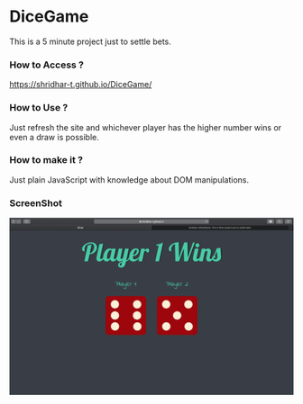 # DiceGame
This is a 5 minute project just to settle bets.
### How to Access ?
https://shridhar-t.github.io/DiceGame/
### How to Use ?
Just refresh the site and whichever player has the higher number wins or even a draw is possible.
### How to make it ?
Just plain JavaScript with knowledge about DOM manipulations.
### ScreenShot
<img src="/images/proj.png" alt="Opps error occured!">
